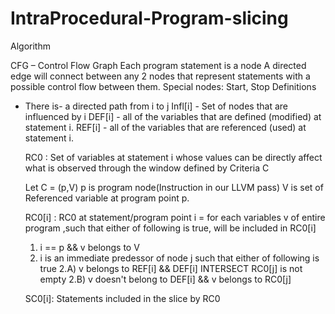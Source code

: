 # IntraProcedural-Program-slicing

Algorithm

CFG – Control Flow Graph
Each program statement is a node
A directed edge will connect between any 2 nodes that represent statements with a possible control flow between them.
Special nodes: Start, Stop
Definitions
                
- There is- a directed path from i to j
  Infl[i]             - Set of nodes that are influenced by i
  DEF[i]            - all of the variables that are defined (modified) at statement i.
  REF[i]             - all of the variables that are referenced (used) at statement i.
  
  RC0 : Set of variables at statement i whose values can be directly affect what is observed through the window defined by Criteria C
  
  Let C = (p,V)
  p is program node(Instruction in our LLVM pass)
  V is set of Referenced variable at program point p.
  
  RC0[i] : RC0 at statement/program point i
         = for each variables v of entire program ,such that either of following is true, will be included in RC0[i]
	 1) i == p && v belongs to V
	 2) i is an immediate predessor of node j such that either of following is true
	    2.A) v belongs to REF[i] && DEF[i]  INTERSECT RC0[j] is not empty
	    2.B) v doesn't belong to DEF[i] && v belongs to RC0[j]
	    
  SC0[i]: Statements included in the slice by RC0	     

